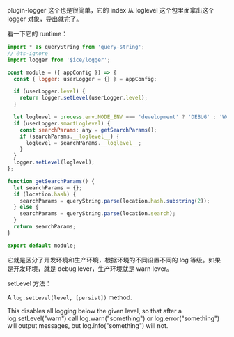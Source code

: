 plugin-logger 这个也是很简单，它的 index 从 loglevel 这个包里面拿出这个 logger 对象，导出就完了。

看一下它的 runtime：

```javascript
import * as queryString from 'query-string';
// @ts-ignore
import logger from '$ice/logger';

const module = ({ appConfig }) => {
  const { logger: userLogger = {} } = appConfig;

  if (userLogger.level) {
    return logger.setLevel(userLogger.level);
  }

  let loglevel = process.env.NODE_ENV === 'development' ? 'DEBUG' : 'WARN';
  if (userLogger.smartLoglevel) {
    const searchParams: any = getSearchParams();
    if (searchParams.__loglevel__) {
      loglevel = searchParams.__loglevel__;
    }
  }
  logger.setLevel(loglevel);
};

function getSearchParams() {
  let searchParams = {};
  if (location.hash) {
    searchParams = queryString.parse(location.hash.substring(2));
  } else {
    searchParams = queryString.parse(location.search);
  }
  return searchParams;
}

export default module;
```

它就是区分了开发环境和生产环境，根据环境的不同设置不同的 log 等级。如果是开发环境，就是 debug lever，生产环境就是 warn lever。

setLevel 方法：

A `log.setLevel(level, [persist])` method.

This disables all logging below the given level, so that after a log.setLevel("warn") call log.warn("something") or log.error("something") will output messages, but log.info("something") will not.

